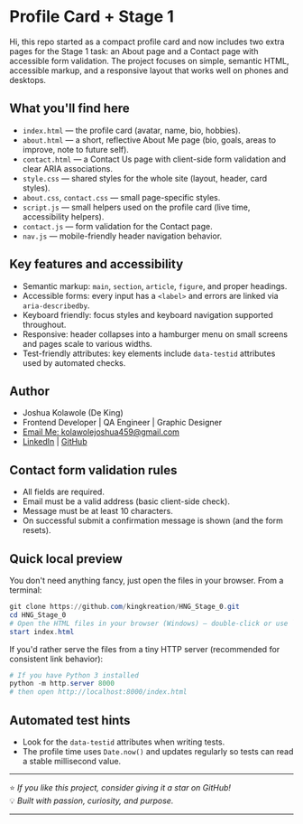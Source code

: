 # Profile Card + Stage 1

Hi, this repo started as a compact profile card and now includes two extra pages for the Stage 1 task: an About page and a Contact page with accessible form validation. The project focuses on simple, semantic HTML, accessible markup, and a responsive layout that works well on phones and desktops.

## What you'll find here

- `index.html` — the profile card (avatar, name, bio, hobbies).
- `about.html` — a short, reflective About Me page (bio, goals, areas to improve, note to future self).
- `contact.html` — a Contact Us page with client-side form validation and clear ARIA associations.
- `style.css` — shared styles for the whole site (layout, header, card styles).
- `about.css`, `contact.css` — small page-specific styles.
- `script.js` — small helpers used on the profile card (live time, accessibility helpers).
- `contact.js` — form validation for the Contact page.
- `nav.js` — mobile-friendly header navigation behavior.

## Key features and accessibility

- Semantic markup: `main`, `section`, `article`, `figure`, and proper headings.
- Accessible forms: every input has a `<label>` and errors are linked via `aria-describedby`.
- Keyboard friendly: focus styles and keyboard navigation supported throughout.
- Responsive: header collapses into a hamburger menu on small screens and pages scale to various widths.
- Test-friendly attributes: key elements include `data-testid` attributes used by automated checks.

## Author

- Joshua Kolawole (De King)
- Frontend Developer | QA Engineer | Graphic Designer
- [Email Me: kolawolejoshua459@gmail.com](mailto:kolawolejoshua459@gmail.com)  
- [LinkedIn](https://www.linkedin.com/in/joshua-kolawole-40062a287/) | [GitHub](https://github.com/kingkreation)


## Contact form validation rules

- All fields are required.
- Email must be a valid address (basic client-side check).
- Message must be at least 10 characters.
- On successful submit a confirmation message is shown (and the form resets).

## Quick local preview

You don't need anything fancy, just open the files in your browser. From a terminal:

```powershell
git clone https://github.com/kingkreation/HNG_Stage_0.git
cd HNG_Stage_0
# Open the HTML files in your browser (Windows) — double-click or use `start`:
start index.html
```

If you'd rather serve the files from a tiny HTTP server (recommended for consistent link behavior):

```powershell
# If you have Python 3 installed
python -m http.server 8000
# then open http://localhost:8000/index.html
```

## Automated test hints

- Look for the `data-testid` attributes when writing tests.
- The profile time uses `Date.now()` and updates regularly so tests can read a stable millisecond value.

---

⭐ *If you like this project, consider giving it a star on GitHub!*  
💡 *Built with passion, curiosity, and purpose.*


---


